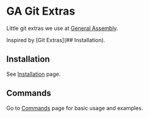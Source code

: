 # GA Git Extras

Little git extras we use at [General Assembly](https://generalassemb.ly/).

Inspired by [Git Extras](## Installation).

## Installation

See [Installation](Installation.md) page.

## Commands

Go to [Commands](commands.md) page for basic usage and examples.
